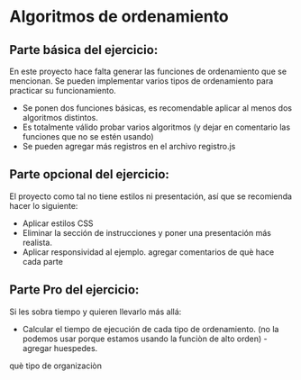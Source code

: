 ﻿# Algoritmos de ordenamiento
## Parte básica del ejercicio:
En este proyecto hace falta generar las funciones de ordenamiento que se mencionan. Se pueden implementar varios tipos de ordenamiento 
para practicar su funcionamiento.
* Se ponen dos funciones básicas, es recomendable aplicar al menos dos algoritmos distintos.
* Es totalmente válido probar varios algoritmos (y dejar en comentario las funciones que no se estén usando)
* Se pueden agregar más registros en el archivo registro.js

## Parte opcional del ejercicio:
El proyecto como tal no tiene estilos ni presentación, así que se recomienda hacer lo siguiente:
* Aplicar estilos CSS
* Eliminar la sección de instrucciones y poner una presentación más realista.
* Aplicar responsividad al ejemplo.
 agregar comentarios de què hace cada parte

## Parte Pro del ejercicio:
Si les sobra tiempo y quieren llevarlo más allá:
* Calcular el tiempo de ejecución de cada tipo de ordenamiento. (no la podemos usar porque estamos usando la funciòn de alto orden) - agregar huespedes.

què tipo de organizaciòn